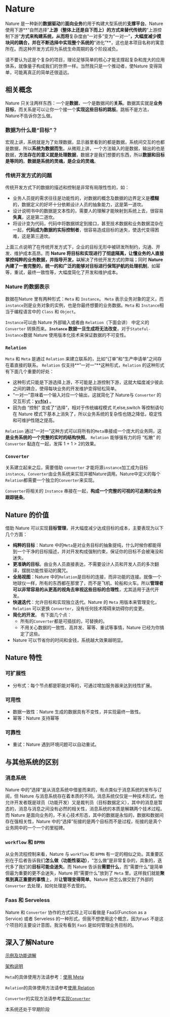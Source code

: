 # Nature

Nature 是一种新的**数据驱动**的**面向业务**的用于构建大型系统的**支撑平台**。Nature 使用下游**“自然选择”**上游（整体上还是自下而上）的方式来替代传统的**“上游控制下游”**方式来构建系统，从而将**复杂度由“一对多”变为“一对一”**，大幅度减少模块间的耦合，并在不断选择中实现整个系统的**“进化”**，这也是本项目名称的寓意所在。而这种开发方式将为系统生命周期的各个阶段减负。

请不要认为这是个复杂的项目，理论足够简单的核心才能支撑起复杂和庞大的应用体系，就像量子构成我们的世界一样。当然我只是一个推动者，使Nature 变得简单，可能离真正的简单还很遥远。

## 相关概念

Nature 只关注两样东西：一个是**数据**，一个是数据间的**关系**。数据其实就是**业务目标**，而关系是可以让你一个接一个**实现这些目标的跳板**。跳板不是方法，Nature不告诉你怎么做。

### 数据为什么是“目标”？

宏观上讲，系统就是为了处理数据，显示器里看到的都是数据，系统间交互的也都是数据，所以**系统为数据而生**。从微观上讲，一个方法输入的是数据，输出的也是数据，**方法存在的意义就是处理数据**，数据才是我们想要的东西，所以**数据和目标是等同的**。**数据是系统的灵魂，是企业的灵魂**。

### 传统开发方式的问题

传统开发方式下的数据的描述和控制是非常有局限性性的，如：

- 业务人员提的需求往往是功能性的，对数据的概念及数据的边界定义是**模糊**的，数据定义的好坏十分依赖设计人员的抽象能力，这是第一道坎。
- 设计说明书中的数据是文本性的，需要人的理解才能映射到系统上去，很容易**失真**，这是第二道坎。
- 将设计变为代码，代码中将数据绑定到接口，甚至技术数据和业务数据混杂在一起，**代码成为数据的实际控制者**，很容易造成目标的迷失，使迭代变得困难，这是第三道坎。

上面三点说明了在传统开发方式下，企业的目标无形中被研发所制约，沟通、开发、维护成本高昂。而 **Nature 将目标和实现进行了彻底隔离，让懂业务的人直接掌控纯粹的业务数据，并指导开发，以**解决了传统开发方式的弊端；同时 **Nature 內建了一套完整的，统一的和广泛的能够对目标进行保驾护航的处理机制**，如幂等，重试，最终一致性等，大幅度简化了开发和维护成本。

### Nature 的数据表示

数据在Nature 里有两种形式：`Meta` 和 `Instance`。 `Meta` 表示业务对象的定义，而 `instance`则是业务对象的实例，也是你最终想要的业务数据。`Meta` 和 `Instance`相当于编程语言中的 `Class` 和 `Object`。

`Instance`可以由 Nature 外部输入或者由 `Relation`（下面会讲） 中定义的 `Converter` 转换而来。**`Instance` 数据一旦生成将无法改变**，对于`Stateful-Instance`数据 Nature 使用版本化技术来保证数据的不可变性。

### `Relation` 

`Meta` 和 `Meta` 是通过 `Relation` 来建立联系的，比如“订单”和“生产申请单”之间存在着直接的联系。 `Relation` 仅支持**”一对一“**这种形式，`Relation` 的这种形式有下面几个重要的好处：

- 这种形式只能是下游选择上游，不可能是上游控制下游，这就大幅度减少彼此之间的耦合，使得每块业务的开发维护变得轻松简单。
- “一对一”意味着一个输入对应一个输出，这就简化了 Nature与 `Converter` 的交互形式：[**y=f(x)**](doc_zh/help/architecture.md) 。
- 因为由 “控制” 变成了“选择”，相对于传统编程模式 If,else,switch 等控制语句在 Nature 模式下基本上消失了，所以业务系统的复杂性也随之降低，稳定性和可维护性随之提高。

`Relation` 通过“一对一”这种方式可以将所有的`Meta`串接成一个庞大的业务网，这**是业务系统的一个完整的实时的结构快照**。 `Relation` 能够强有力的将 “松散” 的 `Converter` 黏连在一起，发挥 1 + 1 > 2的效果。

### `Converter` 

关系建立起来之后，需要借助 `converter` 才能将源`instance`加工成为目标`instance`。`Converter`由业务系统来实现并被Nature调用。Nature中定义的每个`Relation`都需要一个独立的`Converter`来实现。

`Converter`将相关的 `Instance` 串接在一起，**构成一个完整的可视的可追溯的业务跟踪链条**。

## Nature 的价值

借助 Nature 可以实现**目标管理**，并大幅度减少达成目标的成本，主要表现为以下几个方面：

- **纯粹的目标**：Nature 中的`Meta`是对业务目标的抽象提纯，什么时候你都能得到一个干净的目标描述，并对开发构成强制约束，保证你的目标不会被淹没和迷失。
- **更准确的目标**。由业务人员直接表达，不需要设计人员和开发人员的多次翻译，摆脱功能性驱动的魔咒。
- **全局视图**：Nature 中的`Relation`是目标的连接，而非功能的连接。就像一个地球仪一样，所有的东西都在那里了，而不是飞机、轮船和火车。所以**管理者可以非常容易的从更高的视角去审视这些目标的合理性**，尤其适用于迭代开发。
- **快速迭代**：允许目标和实现独立迭代。Nature 的 `Meta` 用版本来管理变化，`Relation` 可以更换 `Converter`，没有任何技术障碍来妨碍你的变更。
- **简化的开发**。 有下面几个点：
  - 所有的`Converter`都是可插拔的，可替换的。
  - 不用关心数据的一致性、高并发、幂等、重试等事情，Nature 已经为你搞定了这些。
- Nature 可以节省你的时间和金钱，系统越大效果越明显。

## Nature 特性

### 可扩展性

* 分布式：每个节点都是职能对等的，可通过增加服务器来达到线性扩展。

### 可用性

* 数据一致性：Nature 生成的数据具有不变性，并实现最终一致性。
* 幂等：Nature 支持幂等

### 可靠性

* 重试：Nature 遇到环境问题可以自动重试。

## 与其他系统的区别

### 消息系统

Nature 中的“选择”是从消息系统中借鉴而来的，有点类似于消息系统的发布与订阅，但 Nature 与消息系统存在着本质的不同。消息系统仅仅是一种技术形式，他允许开发者既是球员（功能开发）又是裁判员（目标数据定义），其中的消息是暂态的，消息与消息之间没有必然的相关性，消息系统的本质是解耦两个技术过程。而 Nature 是面向业务的，不关心技术形态，其中的数据是永恒的，数据和数据间存在强相关性，Nature 中的“选择”衔接的是两个目标而不是过程，衔接的是真个业务网中的一个一个的里程碑。

### `workflow` 和 `BPMN` 

从业务流程控制来看，Nature 与 `workflow` 和 `BPMN` 有一定的相似之处。其重要区别在于后者告诉我们**怎么做（功能性驱动）**，“怎么做”是非常复杂的，具象的，迭代多了我们的**目标可能会迷失**。而 Nature 告诉我**需要什么**，而“需要什么”是简单但最为重要的更不会迷失，Nature 把“需要什么”放到了 `Meta` 里。这样我们就能**聚焦到真正重要的事情**上，并**让管理变得简单**。Nature 把怎么做交到了外部的 `Converter` 去处理，如何处理是不去管的。

### Faas 和 Serveless

Nature 和 `Converter` 协作的方式实际上可以看做是 FaaS(Function as a Service) 或者 Serveless 的一种形式，但我不想使用这个概念，因为`FaaS` 不是这个项目的主要设计意图，我没有看到 `FaaS` 是如何管理业务目标的。

## 深入了解Nature

[示例及功能讲解](https://github.com/llxxbb/Nature-Demo)

[架构说明](doc_zh\help\architecture.md)

`Meta`的具体使用方法请参考：[使用 Meta](doc_zh/help/meta.md)

`Relation`的具体使用方法请参考[使用 Relation](doc_zh/help/relation.md)

`Converter`的实现方法请参考[实现`Converter`](doc_zh/help/converter.md)

本系统还处于早期阶段

